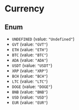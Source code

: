 # Currency

## Enum

* `UNDEFINED` (value: `"Undefined"`)
* `GVT` (value: `"GVT"`)
* `ETH` (value: `"ETH"`)
* `BTC` (value: `"BTC"`)
* `ADA` (value: `"ADA"`)
* `USDT` (value: `"USDT"`)
* `XRP` (value: `"XRP"`)
* `BCH` (value: `"BCH"`)
* `LTC` (value: `"LTC"`)
* `DOGE` (value: `"DOGE"`)
* `BNB` (value: `"BNB"`)
* `USD` (value: `"USD"`)
* `EUR` (value: `"EUR"`)
